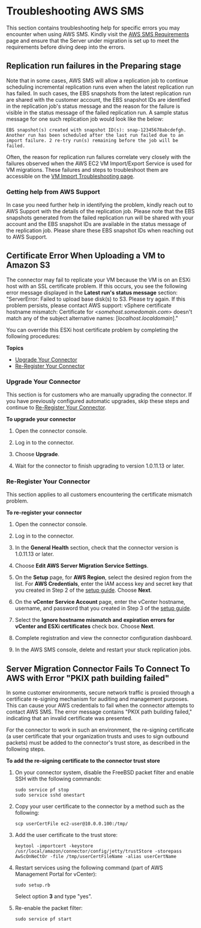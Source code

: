 # Troubleshooting AWS SMS<a name="troubleshoot-sms"></a>

This section contains troubleshooting help for specific errors you may encounter when using AWS SMS\. Kindly visit the [AWS SMS Requirements](prereqs.md) page and ensure that the Server under migration is set up to meet the requirements before diving deep into the errors\. 

## Replication run failures in the Preparing stage

Note that in some cases, AWS SMS will allow a replication job to continue scheduling incremental replication runs even when the latest replication run has failed\. In such cases, the EBS snapshots from the latest replication run are shared with the customer account, the EBS snapshot IDs are identified in the replication job's status message and the reason for the failure is visible in the status message of the failed replication run\. A sample status message for one such replication job would look like the below:
```
EBS snapshot(s) created with snapshot ID(s): snap-12345678abcdefgh. Another run has been scheduled after the last run failed due to an import failure. 2 re-try run(s) remaining before the job will be failed.
```
Often, the reason for replication run failures correlate very closely with the failures observed when the AWS EC2 VM Import/Export Service is used for VM migrations. These failures and steps to troubleshoot them are accessible on the [VM Import Troubleshooting page](https://docs.aws.amazon.com/vm-import/latest/userguide/vmimport-troubleshooting.html).

### Getting help from AWS Support<a name="support-troubleshoot"></a>
In case you need further help in identifying the problem, kindly reach out to AWS Support with the details of the replication job\. Please note that the EBS snapshots generated from the failed replication run will be shared with your account and the EBS snapshot IDs are available in the status message of the replication job\. Please share these EBS snapshot IDs when reaching out to AWS Support\.

## Certificate Error When Uploading a VM to Amazon S3<a name="sms-cert-mismatch"></a>

The connector may fail to replicate your VM because the VM is on an ESXi host with an SSL certificate problem\. If this occurs, you see the following error message displayed in the **Latest run's status message** section: "ServerError: Failed to upload base disk\(s\) to S3\. Please try again\. If this problem persists, please contact AWS support: vSphere certificate hostname mismatch: Certificate for <*somehost\.somedomain\.com*> doesn't match any of the subject alternative names: \[*localhost\.localdomain*\]\."

You can override this ESXi host certificate problem by completing the following procedures:

**Topics**
+ [Upgrade Your Connector](#upgrade)
+ [Re\-Register Your Connector](#reregister)

### Upgrade Your Connector<a name="upgrade"></a>

This section is for customers who are manually upgrading the connector\. If you have previously configured automatic upgrades, skip these steps and continue to [Re\-Register Your Connector](#reregister)\.

**To upgrade your connector**

1. Open the connector console\.

1. Log in to the connector\.

1. Choose **Upgrade**\.

1. Wait for the connector to finish upgrading to version 1\.0\.11\.13 or later\.

### Re\-Register Your Connector<a name="reregister"></a>

This section applies to all customers encountering the certificate mismatch problem\.

**To re\-register your connector**

1. Open the connector console\.

1. Log in to the connector\.

1. In the **General Health** section, check that the connector version is 1\.0\.11\.13 or later\.

1. Choose **Edit AWS Server Migration Service Settings**\.

1. On the **Setup** page, for **AWS Region**, select the desired region from the list\. For **AWS Credentials**, enter the IAM access key and secret key that you created in Step 2 of the [setup guide](SMS_setup.md)\. Choose **Next**\.

1. On the **vCenter Service Account** page, enter the vCenter hostname, username, and password that you created in Step 3 of the [setup guide](SMS_setup.md)\.

1. Select the **Ignore hostname mismatch and expiration errors for vCenter and ESXi certificates** check box\. Choose **Next**\.

1. Complete registration and view the connector configuration dashboard\.

1. In the AWS SMS console, delete and restart your stuck replication jobs\.

## Server Migration Connector Fails To Connect To AWS with Error "PKIX path building failed"<a name="cert-re-signing"></a>

In some customer environments, secure network traffic is proxied through a certificate re\-signing mechanism for auditing and management purposes\. This can cause your AWS credentials to fail when the connector attempts to contact AWS SMS\. The error message contains "PKIX path building failed," indicating that an invalid certificate was presented\.

For the connector to work in such an environment, the re\-signing certificate \(a user certificate that your organization trusts and uses to sign outbound packets\) must be added to the connector's trust store, as described in the following steps\.

**To add the re\-signing certificate to the connector trust store**

1. On your connector system, disable the FreeBSD packet filter and enable SSH with the following commands: 

   ```
   sudo service pf stop
   sudo service sshd onestart
   ```

1. Copy your user certificate to the connector by a method such as the following:

   ```
   scp userCertFile ec2-user@10.0.0.100:/tmp/
   ```

1. Add the user certificate to the trust store:

   ```
   keytool -importcert -keystore /usr/local/amazon/connector/config/jetty/trustStore -storepass AwScOnNeCtOr -file /tmp/userCertFileName -alias userCertName
   ```

1. Restart services using the following command \(part of AWS Management Portal for vCenter\):

   ```
   sudo setup.rb
   ```

   Select option **3** and type "yes"\.

1. Re\-enable the packet filter: 

   ```
   sudo service pf start
   ```
